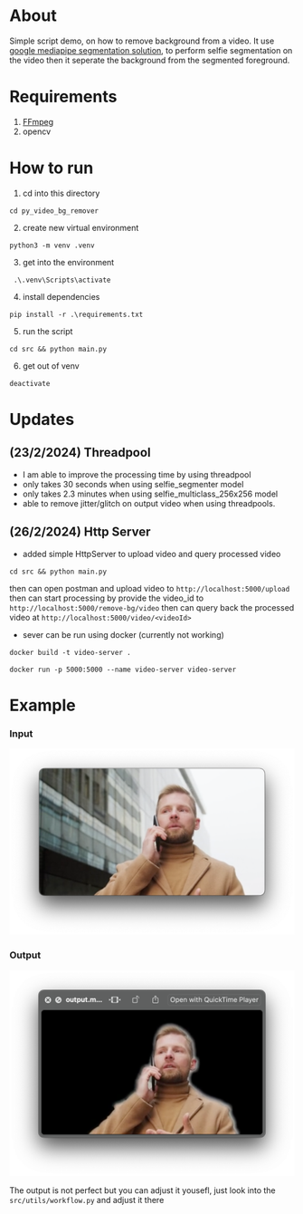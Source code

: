 # About

Simple script demo, on how to remove background from a video.
It use [google mediapipe segmentation solution](https://developers.google.com/mediapipe/solutions/vision/image_segmenter#configurations_options), to perform selfie segmentation on the video
then it seperate the background from the segmented foreground.

# Requirements

1. [FFmpeg](https://www.ffmpeg.org/download.html)
2. opencv

# How to run

1. cd into this directory

```
cd py_video_bg_remover
```

2. create new virtual environment

```
python3 -m venv .venv
```

3. get into the environment

```
 .\.venv\Scripts\activate
```

4. install dependencies

```
pip install -r .\requirements.txt
```

5. run the script

```
cd src && python main.py
```

6. get out of venv

```
deactivate
```

# Updates

## (23/2/2024) Threadpool

- I am able to improve the processing time by using threadpool
- only takes 30 seconds when using selfie_segmenter model
- only takes 2.3 minutes when using selfie_multiclass_256x256 model
- able to remove jitter/glitch on output video when using threadpools.

## (26/2/2024) Http Server

- added simple HttpServer to upload video and query processed video

```
cd src && python main.py
```

then can open postman and upload video to `http://localhost:5000/upload`
then can start processing by provide the video_id to `http://localhost:5000/remove-bg/video`
then can query back the processed video at `http://localhost:5000/video/<videoId>`

- sever can be run using docker (currently not working)

```
docker build -t video-server .
```

```
docker run -p 5000:5000 --name video-server video-server
```

# Example 

### Input 
![input image](/screenshots/input.png)

### Output
![output image](/screenshots/output.png)

The output is not perfect but you can adjust it yousefl, just look into the `src/utils/workflow.py` and adjust it there